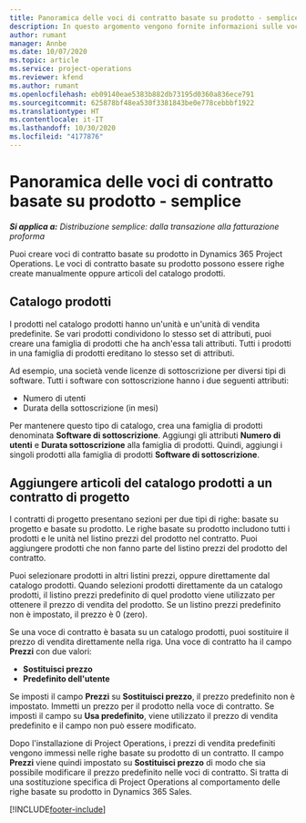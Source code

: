 ```yaml
---
title: Panoramica delle voci di contratto basate su prodotto - semplice
description: In questo argomento vengono fornite informazioni sulle voci di contratto basate su prodotto.
author: rumant
manager: Annbe
ms.date: 10/07/2020
ms.topic: article
ms.service: project-operations
ms.reviewer: kfend
ms.author: rumant
ms.openlocfilehash: eb09140eae5383b882db73195d0360a836ece791
ms.sourcegitcommit: 625878bf48ea530f3381843be0e778cebbbf1922
ms.translationtype: HT
ms.contentlocale: it-IT
ms.lasthandoff: 10/30/2020
ms.locfileid: "4177876"
---
```

# <a name="product-based-contract-lines-overview---lite"></a>Panoramica delle voci di contratto basate su prodotto - semplice

_**Si applica a:** Distribuzione semplice: dalla transazione alla fatturazione proforma_

Puoi creare voci di contratto basate su prodotto in Dynamics 365 Project Operations. Le voci di contratto basate su prodotto possono essere righe create manualmente oppure articoli del catalogo prodotti.

## <a name="product-catalog"></a>Catalogo prodotti

I prodotti nel catalogo prodotti hanno un'unità e un'unità di vendita predefinite. Se vari prodotti condividono lo stesso set di attributi, puoi creare una famiglia di prodotti che ha anch'essa tali attributi. Tutti i prodotti in una famiglia di prodotti ereditano lo stesso set di attributi.

Ad esempio, una società vende licenze di sottoscrizione per diversi tipi di software. Tutti i software con sottoscrizione hanno i due seguenti attributi:

- Numero di utenti
- Durata della sottoscrizione (in mesi)

Per mantenere questo tipo di catalogo, crea una famiglia di prodotti denominata **Software di sottoscrizione**. Aggiungi gli attributi **Numero di utenti** e **Durata sottoscrizione** alla famiglia di prodotti. Quindi, aggiungi i singoli prodotti alla famiglia di prodotti **Software di sottoscrizione**.

## <a name="add-product-catalog-items-to-a-project-contract"></a>Aggiungere articoli del catalogo prodotti a un contratto di progetto

I contratti di progetto presentano sezioni per due tipi di righe: basate su progetto e basate su prodotto. Le righe basate su prodotto includono tutti i prodotti e le unità nel listino prezzi del prodotto nel contratto. Puoi aggiungere prodotti che non fanno parte del listino prezzi del prodotto del contratto.

Puoi selezionare prodotti in altri listini prezzi, oppure direttamente dal catalogo prodotti. Quando selezioni prodotti direttamente da un catalogo prodotti, il listino prezzi predefinito di quel prodotto viene utilizzato per ottenere il prezzo di vendita del prodotto. Se un listino prezzi predefinito non è impostato, il prezzo è 0 (zero).

Se una voce di contratto è basata su un catalogo prodotti, puoi sostituire il prezzo di vendita direttamente nella riga. Una voce di contratto ha il campo **Prezzi** con due valori:

- **Sostituisci prezzo**
- **Predefinito dell'utente**

Se imposti il campo **Prezzi** su **Sostituisci prezzo**, il prezzo predefinito non è impostato. Immetti un prezzo per il prodotto nella voce di contratto. Se imposti il campo su **Usa predefinito**, viene utilizzato il prezzo di vendita predefinito e il campo non può essere modificato.

Dopo l'installazione di Project Operations, i prezzi di vendita predefiniti vengono immessi nelle righe basate su prodotto di un contratto. Il campo **Prezzi** viene quindi impostato su **Sostituisci prezzo** di modo che sia possibile modificare il prezzo predefinito nelle voci di contratto. Si tratta di una sostituzione specifica di Project Operations al comportamento delle righe basate su prodotto in Dynamics 365 Sales.


[!INCLUDE[footer-include](../../includes/footer-banner.md)]